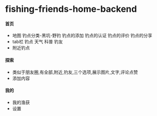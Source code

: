 # fishing-friends-home-backend

#### 首页
* 地图
    钓点分类-黑坑-野钓
    钓点的添加
    钓点的认证
    钓点的评价
    钓点的分享
* tab栏
    钓点
    天气
    科普
    钓友
* 附近钓点


#### 探索
* 类似于朋友圈,有全部,附近,钓友,三个选项,展示图片,文字,评论点赞
* 添加内容


#### 我的
* 我的渔获
* 设置


